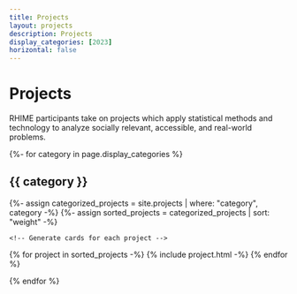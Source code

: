 ```yaml
---
title: Projects
layout: projects
description: Projects
display_categories: [2023]
horizontal: false
---
```


# Projects

RHIME participants take on projects which apply statistical methods and technology to analyze socially relevant, accessible, and real-world problems.

<div class="projects">

  <!-- Display categorized projects -->
  {%- for category in page.display_categories %}
    <h2 class="category" >{{ category }}</h2>
    {%- assign categorized_projects = site.projects | where: "category", category -%}
    {%- assign sorted_projects = categorized_projects | sort: "weight" -%}

    <!-- Generate cards for each project -->
   <div class="row">
     {% for project in sorted_projects -%}
       {% include project.html -%}
     {% endfor %}
   </div>  

  {% endfor %}

</div>
